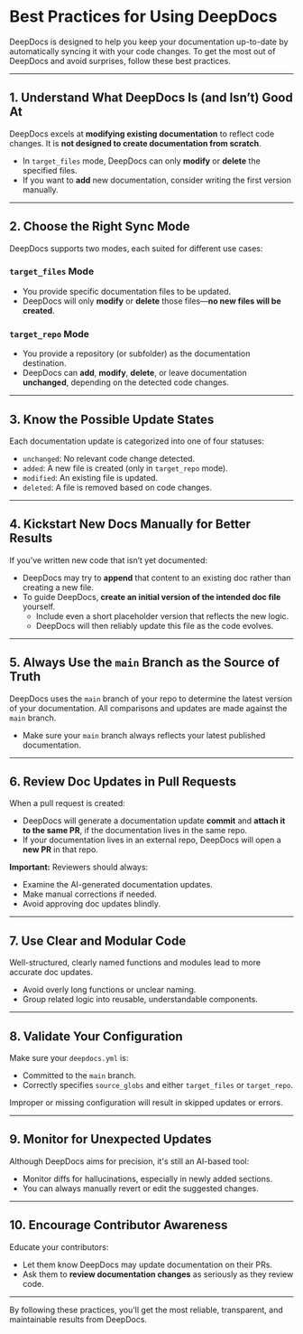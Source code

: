 # Best Practices for Using DeepDocs

DeepDocs is designed to help you keep your documentation up-to-date by automatically syncing it with your code changes. To get the most out of DeepDocs and avoid surprises, follow these best practices.

---

## 1. Understand What DeepDocs Is (and Isn’t) Good At

DeepDocs excels at **modifying existing documentation** to reflect code changes. It is **not designed to create documentation from scratch**.

- In `target_files` mode, DeepDocs can only **modify** or **delete** the specified files.
- If you want to **add** new documentation, consider writing the first version manually.

---

## 2. Choose the Right Sync Mode

DeepDocs supports two modes, each suited for different use cases:

### `target_files` Mode
- You provide specific documentation files to be updated.
- DeepDocs will only **modify** or **delete** those files—**no new files will be created**.

### `target_repo` Mode
- You provide a repository (or subfolder) as the documentation destination.
- DeepDocs can **add**, **modify**, **delete**, or leave documentation **unchanged**, depending on the detected code changes.

---

## 3. Know the Possible Update States

Each documentation update is categorized into one of four statuses:
- `unchanged`: No relevant code change detected.
- `added`: A new file is created (only in `target_repo` mode).
- `modified`: An existing file is updated.
- `deleted`: A file is removed based on code changes.

---

## 4. Kickstart New Docs Manually for Better Results

If you’ve written new code that isn’t yet documented:
- DeepDocs may try to **append** that content to an existing doc rather than creating a new file.
- To guide DeepDocs, **create an initial version of the intended doc file** yourself.
  - Include even a short placeholder version that reflects the new logic.
  - DeepDocs will then reliably update this file as the code evolves.

---

## 5. Always Use the `main` Branch as the Source of Truth

DeepDocs uses the `main` branch of your repo to determine the latest version of your documentation. All comparisons and updates are made against the `main` branch.

- Make sure your `main` branch always reflects your latest published documentation.

---

## 6. Review Doc Updates in Pull Requests

When a pull request is created:
- DeepDocs will generate a documentation update **commit** and **attach it to the same PR**, if the documentation lives in the same repo.
- If your documentation lives in an external repo, DeepDocs will open a **new PR** in that repo.

**Important:** Reviewers should always:
- Examine the AI-generated documentation updates.
- Make manual corrections if needed.
- Avoid approving doc updates blindly.

---

## 7. Use Clear and Modular Code

Well-structured, clearly named functions and modules lead to more accurate doc updates.

- Avoid overly long functions or unclear naming.
- Group related logic into reusable, understandable components.

---

## 8. Validate Your Configuration

Make sure your `deepdocs.yml` is:
- Committed to the `main` branch.
- Correctly specifies `source_globs` and either `target_files` or `target_repo`.

Improper or missing configuration will result in skipped updates or errors.

---

## 9. Monitor for Unexpected Updates

Although DeepDocs aims for precision, it's still an AI-based tool:
- Monitor diffs for hallucinations, especially in newly added sections.
- You can always manually revert or edit the suggested changes.

---

## 10. Encourage Contributor Awareness

Educate your contributors:
- Let them know DeepDocs may update documentation on their PRs.
- Ask them to **review documentation changes** as seriously as they review code.

---

By following these practices, you'll get the most reliable, transparent, and maintainable results from DeepDocs.

